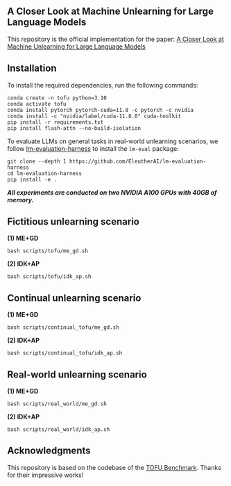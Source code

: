## A Closer Look at Machine Unlearning for Large Language Models

<!-- [![Arxiv](https://img.shields.io/badge/arXiv-2410.07167-B21A1B)](https://arxiv.org/) -->

This repository is the official implementation for the paper: [A Closer Look at Machine Unlearning for Large Language Models]()

## Installation

To install the required dependencies, run the following commands:

```shell
conda create -n tofu python=3.10
conda activate tofu
conda install pytorch pytorch-cuda=11.8 -c pytorch -c nvidia
conda install -c "nvidia/label/cuda-11.8.0" cuda-toolkit
pip install -r requirements.txt
pip install flash-attn --no-build-isolation
```

To evaluate LLMs on general tasks in real-world unlearning scenarios, we follow [lm-evaluation-harness](https://github.com/EleutherAI/lm-evaluation-harness) to install the `lm-eval` package:
```shell
git clone --depth 1 https://github.com/EleutherAI/lm-evaluation-harness
cd lm-evaluation-harness
pip install -e .
```


***All experiments are conducted on two NVIDIA A100 GPUs with 40GB of memory.***

## Fictitious unlearning scenario

**(1) ME+GD**

```shell
bash scripts/tofu/me_gd.sh
```

**(2) IDK+AP**

```shell
bash scripts/tofu/idk_ap.sh
```


## Continual unlearning scenario

**(1) ME+GD**

```shell
bash scripts/continual_tofu/me_gd.sh
```

**(2) IDK+AP**

```shell
bash scripts/continual_tofu/idk_ap.sh
```


## Real-world unlearning scenario

**(1) ME+GD**

```shell
bash scripts/real_world/me_gd.sh
```

**(2) IDK+AP**
```shell
bash scripts/real_world/idk_ap.sh
```


## Acknowledgments

This repository is based on the codebase of the [TOFU Benchmark](https://github.com/locuslab/tofu/). Thanks for their impressive works!


